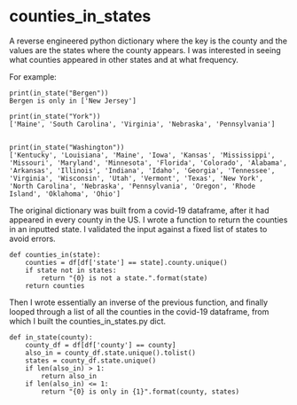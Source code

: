 # counties_in_states
A reverse engineered python dictionary where the key is the county and the values are the states where the county appears. 
I was interested in seeing what counties appeared in other states and at what frequency. 

For example:
    
    print(in_state("Bergen"))
    Bergen is only in ['New Jersey']

    print(in_state("York"))
    ['Maine', 'South Carolina', 'Virginia', 'Nebraska', 'Pennsylvania']


    print(in_state("Washington"))
    ['Kentucky', 'Louisiana', 'Maine', 'Iowa', 'Kansas', 'Mississippi', 'Missouri', 'Maryland', 'Minnesota', 'Florida', 'Colorado', 'Alabama', 'Arkansas', 'Illinois', 'Indiana', 'Idaho', 'Georgia', 'Tennessee', 'Virginia', 'Wisconsin', 'Utah', 'Vermont', 'Texas', 'New York', 'North Carolina', 'Nebraska', 'Pennsylvania', 'Oregon', 'Rhode Island', 'Oklahoma', 'Ohio']



The original dictionary was built from a covid-19 dataframe, after it had appeared in every county in the US. 
I wrote a function to return the counties in an inputted state. I validated the input against a fixed list of states to avoid errors. 

    def counties_in(state):
        counties = df[df['state'] == state].county.unique()
        if state not in states:
            return "{0} is not a state.".format(state)
        return counties
        
Then I wrote essentially an inverse of the previous function, and finally looped through a list of all the counties in the covid-19 dataframe,
from which I built the counties_in_states.py dict. 

    def in_state(county):
        county_df = df[df['county'] == county]
        also_in = county_df.state.unique().tolist()
        states = county_df.state.unique()
        if len(also_in) > 1:
            return also_in
        if len(also_in) <= 1:
            return "{0} is only in {1}".format(county, states)

